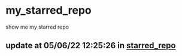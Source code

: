 # my_starred_repo
show me my starred repo

update at 05/06/22 12:25:26 in [starred_repo](./index.html)
---

